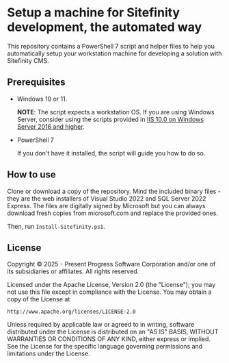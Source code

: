 # Setup a machine for Sitefinity development, the automated way

This repository contains a PowerShell 7 script and helper files to help you automatically setup your workstation machine for developing a solution with Sitefinity CMS.

## Prerequisites

* Windows 10 or 11.
  
  **NOTE**: The script expects a workstation OS. If you are using Windows Server, consider using the scripts provided in [IIS 10.0 on Windows Server 2016 and higher](https://www.progress.com/documentation/sitefinity-cms/iis-10.0-on-windows-server-2016-and-later).
* PowerShell 7
  
  If you don't have it installed, the script will guide you how to do so.

## How to use

Clone or download a copy of the repository. Mind the included binary files - they are the web installers of Visual Studio 2022 and SQL Server 2022 Express. The files are digitally signed by Microsoft but you can always download fresh copies from microsoft.com and replace the provided ones.

Then, run `Install-Sitefinity.ps1`.

## License

Copyright © 2025 - Present Progress Software Corporation and/or one of its subsidiaries or affiliates. All rights reserved.
 
Licensed under the Apache License, Version 2.0 (the "License");
you may not use this file except in compliance with the License.
You may obtain a copy of the License at
 
    http://www.apache.org/licenses/LICENSE-2.0
 
Unless required by applicable law or agreed to in writing, software
distributed under the License is distributed on an "AS IS" BASIS,
WITHOUT WARRANTIES OR CONDITIONS OF ANY KIND, either express or implied.
See the License for the specific language governing permissions and
limitations under the License.
